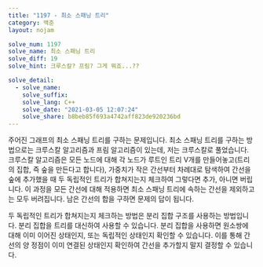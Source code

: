 ```yaml
---
title: "1197 - 최소 스패닝 트리"
category: 백준
layout: nojam

solve_num: 1197
solve_name: 최소 스패닝 트리
solve_diff: 19
solve_hint: 크루스칼? 프림? 그게 뭐죠...??

solve_detail:
  - solve_name:
    solve_suffix:
    solve_lang: C++
    solve_date: "2021-03-05 12:07:24"
    solve_share: b8beb85f693a4742aff823de920236bd
---
```


주어진 그래프의 최소 스패닝 트리를 구하는 문제입니다. 최소 스패닝 트리를 구하는 방법으로는 크루스칼 알고리즘과 프림 알고리즘이 있는데, 저는 크루스칼로 풀었습니다. 크루스칼 알고리즘은 모든 노드에 대해 각 노드가 루트인 트리 V개를 만들어놓고(트리의 집합, 즉 숲을 만든다고 합니다), 가중치가 작은 간선부터 차례대로 탐색하여 간선을 숲에 추가했을 때 두 독립적인 트리가 합쳐지는지 체크하여 그렇다면 추가, 아니면 버립니다. 이 과정을 모든 간선에 대해 적용하면 최소 스패닝 트리에 속하는 간선을 제외하고는 모두 버려집니다. 남은 간선의 합을 구하면 문제의 답이 됩니다.

두 독립적인 트리가 합쳐지는지 체크하는 방법은 분리 집합 구조를 사용하는 방법입니다. 분리 집합을 트리를 대신하여 사용할 수 있습니다. 분리 집합을 사용하면 원소쌍에 대해 이미 이어진 상태인지, 또는 독립적인 상태인지 확인할 수 있습니다. 이를 통해 간선의 양 정점이 이미 연결된 상태인지 확인하여 간선을 추가할지 말지 결정할 수 있습니다.
